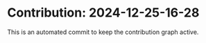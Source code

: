 # Contribution: 2024-12-25-16-28
This is an automated commit to keep the contribution graph active.
